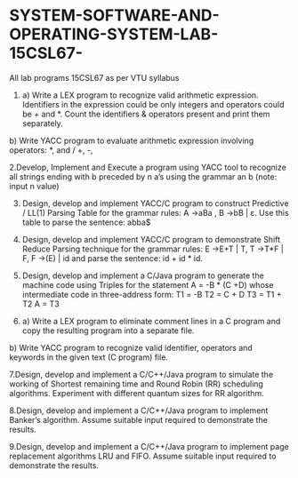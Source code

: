 # SYSTEM-SOFTWARE-AND-OPERATING-SYSTEM-LAB-15CSL67-
All lab programs 15CSL67 as per VTU syllabus

1. a) Write a LEX program to recognize valid arithmetic expression. Identifiers in the
expression could be only integers and operators could be + and *. Count the
identifiers & operators present and print them separately.

b) Write YACC program to evaluate arithmetic expression involving operators:
*, and /
+, -,

2.Develop, Implement and Execute a program using YACC tool to recognize all strings
ending with b preceded by n a’s using the grammar an b (note: input n value)

3. Design, develop and implement YACC/C program to construct Predictive / LL(1)
Parsing Table for the grammar rules: A →aBa , B →bB | ε. Use this table to parse
the sentence: abba$

4. Design, develop and implement YACC/C program to demonstrate Shift Reduce
Parsing technique for the grammar rules: E →E+T | T, T →T*F | F, F →(E) | id
and parse the sentence: id + id * id.

5. Design, develop and implement a C/Java program to generate the machine code using
Triples for the statement A = -B * (C +D) whose intermediate code in three-address form:
T1 = -B
T2 = C + D
T3 = T1 + T2
A = T3

6. a) Write a LEX program to eliminate comment lines in a C program and copy the
resulting program into a separate file.

b) Write YACC program to recognize valid identifier, operators and keywords in the
given text (C program) file.

7.Design, develop and implement a C/C++/Java program to simulate the working of
Shortest remaining time and Round Robin (RR) scheduling algorithms. Experiment
with different quantum sizes for RR algorithm.

8.Design, develop and implement a C/C++/Java program to implement Banker’s
algorithm. Assume suitable input required to demonstrate the results.

9.Design, develop and implement a C/C++/Java program to implement page
replacement algorithms LRU and FIFO. Assume suitable input required to
demonstrate the results.
